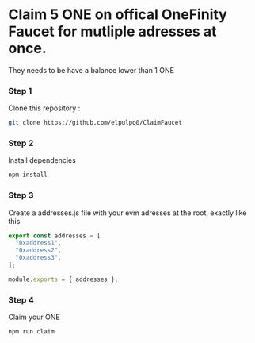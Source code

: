 # Claim 5 ONE on offical OneFinity Faucet for mutliple adresses at once.
They needs to be have a balance lower than 1 ONE

### Step 1

Clone this repository :

```bash
git clone https://github.com/elpulpo0/ClaimFaucet
```

### Step 2

Install dependencies

```bash
npm install
```

### Step 3

Create a addresses.js file with your evm adresses at the root, exactly like this

```js
export const addresses = [
  "0xaddress1",
  "0xaddress2",
  "0xaddress3",
];

module.exports = { addresses };
```

### Step 4

Claim your ONE

```bash
npm run claim
```